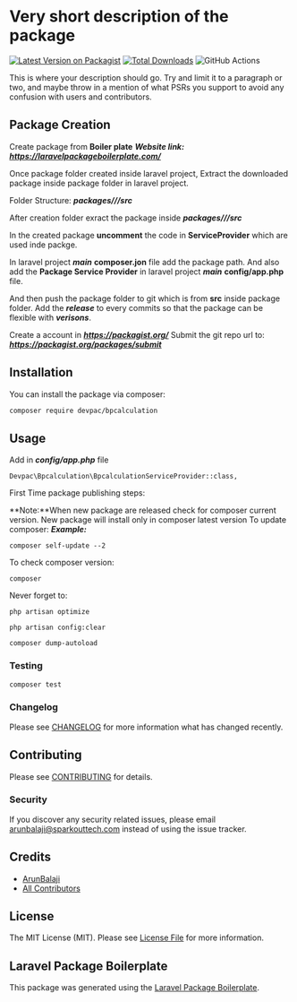 # Very short description of the package

[![Latest Version on Packagist](https://img.shields.io/packagist/v/devpac/bpcalculation.svg?style=flat-square)](https://packagist.org/packages/devpac/bpcalculation)
[![Total Downloads](https://img.shields.io/packagist/dt/devpac/bpcalculation.svg?style=flat-square)](https://packagist.org/packages/devpac/bpcalculation)
![GitHub Actions](https://github.com/devpac/bpcalculation/actions/workflows/main.yml/badge.svg)

This is where your description should go. Try and limit it to a paragraph or two, and maybe throw in a mention of what PSRs you support to avoid any confusion with users and contributors.

## Package Creation
Create package from **Boiler plate**
***Website link: https://laravelpackageboilerplate.com/***

Once package folder created inside laravel project,
Extract the downloaded package inside package folder in laravel project.

Folder Structure: ***packages/<vendorname>/<packagename>/src***

After creation folder exract the package inside ***packages/<vendorname>/<packagename>/src***

In the created package **uncomment** the code in **ServiceProvider** which are used inde packge.

In laravel project ***main*** **composer.jon** file add the package path.
And also add the **Package Service Provider** in laravel project ***main*** **config/app.php** file.

And then push the package folder to git which is from **src** inside package folder.
Add the ***release*** to every commits so that the package can be flexible with ***verisons***.

Create a account in ***https://packagist.org/***
Submit the git repo url to: ***https://packagist.org/packages/submit***


## Installation

You can install the package via composer:

```bash
composer require devpac/bpcalculation
```

## Usage
Add in ***config/app.php*** file
```
Devpac\Bpcalculation\BpcalculationServiceProvider::class,
```

First Time package publishing steps:

**Note:**When new package are released check for composer current version.
         New package will install only in composer latest version
To update composer:
***Example:***
```
composer self-update --2
```

To check composer version:
```
composer
```

Never forget to:
```
php artisan optimize

php artisan config:clear

composer dump-autoload
```


### Testing

```bash
composer test
```

### Changelog

Please see [CHANGELOG](CHANGELOG.md) for more information what has changed recently.

## Contributing

Please see [CONTRIBUTING](CONTRIBUTING.md) for details.

### Security

If you discover any security related issues, please email arunbalaji@sparkouttech.com instead of using the issue tracker.

## Credits

-   [ArunBalaji](https://github.com/devpac)
-   [All Contributors](../../contributors)

## License

The MIT License (MIT). Please see [License File](LICENSE.md) for more information.

## Laravel Package Boilerplate

This package was generated using the [Laravel Package Boilerplate](https://laravelpackageboilerplate.com).
